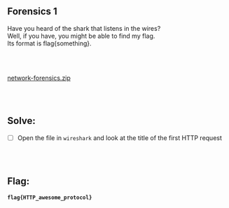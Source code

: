 ## Forensics 1

Have you heard of the shark that listens in the wires? <br>
Well, if you have, you might be able to find my flag. <br>
Its format is flag{something}. 

<br>
<br>

[network-forensics.zip](https://github.com/ChronosPK/Sibiu_Academic_CTF/files/10276991/network-forensics.zip)

<br><br>

## Solve:

- [ ] Open the file in `wireshark` and look at the title of the first HTTP request

<br><br>

## Flag:
**`flag{HTTP_awesome_protocol}`**
